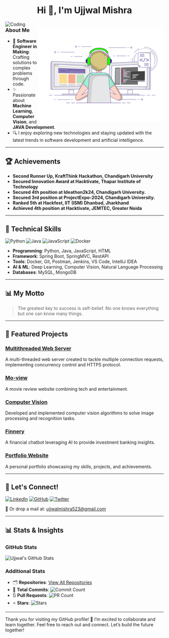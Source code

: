 <!-- Your title -->
<h1 align="center">Hi 👋, I'm Ujjwal Mishra</h1>
<img align="left" alt ="Coding" width="250" src=https://github.com/user-attachments/assets/366987be-b6e9-463c-9a02-2250eae1ca37>
<img align="right" alt="Coding" width="400" src="https://raw.githubusercontent.com/devSouvik/devSouvik/master/gif3.gif">

### About Me  
- 🎨 **Software Engineer in Making**: Crafting solutions to complex problems through code.  
- ✨ Passionate about **Machine Learning**, **Computer Vision**, and **JAVA Development**.  
- 🔍 I enjoy exploring new technologies and staying updated with the latest trends in software development and artificial intelligence.  

---

## 🏆 Achievements  

- **Second Runner Up, KraftThink Hackathon, Chandigarh University**  
- **Secured Innovation Award at Hacktivate, Thapar Institute of Technology**
- **Secured 4th position at Ideathon2k24, Chandigarh University.**  
- **Secured 3rd position at ProjectExpo-2024, Chandigarh University.**  
- **Ranked 5th at Hackfest, IIT (ISM) Dhanbad, Jharkhand**  
- **Achieved 4th position at Hacktivate, JEMTEC, Greater Noida**  

---

## 🔧 Technical Skills  

![Python](https://img.shields.io/badge/-Python-3776AB?logo=python&logoColor=white&style=flat-square) ![Java](https://img.shields.io/badge/-Java-007396?logo=java&logoColor=white&style=flat-square) ![JavaScript](https://img.shields.io/badge/-JavaScript-F7DF1E?logo=javascript&logoColor=black&style=flat-square) ![Docker](https://img.shields.io/badge/-Docker-2496ED?logo=docker&logoColor=white&style=flat-square)  

- **Programming**: Python, Java, JavaScript, HTML  
- **Framework**: Spring Boot, SpringMVC, RestAPI
- **Tools**: Docker, Git, Postman, Jenkins, VS Code, IntelliJ IDEA 
- **AI & ML**: Deep Learning, Computer Vision, Natural Language Processing  
- **Databases**: MySQL, MongoDB  

---

## 📊 My Motto  

> The greatest key to success is self-belief. No one knows everything but one can know many things.  

---

## 🌟 Featured Projects 

### [Multithreaded Web Server](https://github.com/UjjwalMishra01/Webservers)  
A multi-threaded web server created to tackle multiple connection requests, implementing concurrency control and HTTPS protocol.  

### [Mo-view](https://github.com/UjjwalMishra01/Mo-view)  
A movie review website combining tech and entertainment.  

### [Computer Vision](https://github.com/UjjwalMishra01/Computer-Vision)  
Developed and implemented computer vision algorithms to solve image processing and recognition tasks.  

### [Finnery](https://github.com/UjjwalMishra01/Finnery)  
A financial chatbot leveraging AI to provide investment banking insights.  

### [Portfolio Website](https://personal-portfolio-website-ymx9.vercel.app/)  
A personal portfolio showcasing my skills, projects, and achievements.  


---

## 🔔 Let's Connect!  

[![LinkedIn](https://img.shields.io/badge/-LinkedIn-0A66C2?logo=linkedin&logoColor=white&style=flat-square)](https://www.linkedin.com/in/ujjwalm01) [![GitHub](https://img.shields.io/badge/-GitHub-181717?logo=github&logoColor=white&style=flat-square)](https://github.com/UjjwalMishra01) [![Twitter](https://img.shields.io/badge/-Twitter-1DA1F2?logo=twitter&logoColor=white&style=flat-square)](https://twitter.com/Ujjwalm101?t=75Q5SA_J0237HPuWoUM9rg&s=09)  

📩 Or drop a mail at: ujjwalmishra523@gmail.com  

---

## 📊 Stats & Insights  

### GitHub Stats  
![Ujjwal's GitHub Stats](https://github-readme-stats.vercel.app/api?username=UjjwalMishra01&show_icons=true&theme=radical)  

### Additional Stats  
- 🗂️ **Repositories**: [View All Repositories](https://github.com/UjjwalMishra01?tab=repositories)  
- 📄 **Total Commits**: ![Commit Count](https://img.shields.io/badge/Commits-1000+-green?style=flat-square)  
- 🔃 **Pull Requests**: ![PR Count](https://img.shields.io/badge/Pull%20Requests-50+-blue?style=flat-square)  
- ⭐ **Stars**: ![Stars](https://img.shields.io/badge/Stars-200+-yellow?style=flat-square)  

---

Thank you for visiting my GitHub profile! 🚀 I’m excited to collaborate and learn together. Feel free to reach out and connect. Let’s build the future together!  
